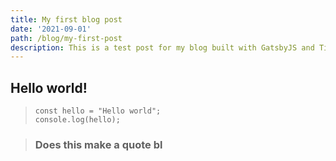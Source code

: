 ```yaml
---
title: My first blog post
date: '2021-09-01'
path: /blog/my-first-post
description: This is a test post for my blog built with GatsbyJS and TinaCMS
---
```

## Hello world!

>     const hello = "Hello world";
>     console.log(hello);

> ### Does this make a quote bl